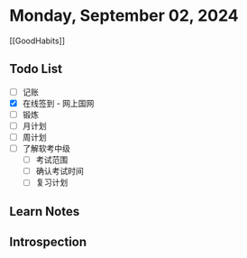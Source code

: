 # Monday, September 02, 2024

[[GoodHabits]]

## Todo List

- [ ] 记账
- [x] 在线签到 - 网上国网
- [ ] 锻炼
- [ ] 月计划
- [ ] 周计划
- [ ] 了解软考中级
  - [ ] 考试范围
  - [ ] 确认考试时间
  - [ ] 复习计划

## Learn Notes

## Introspection
